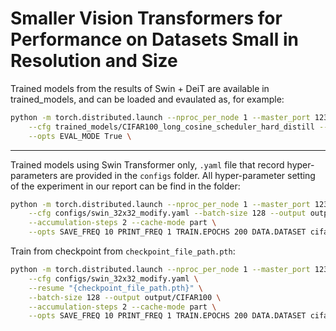 # Smaller Vision Transformers for Performance on Datasets Small in Resolution and Size

Trained models from the results of Swin + DeiT are available in trained_models, and can be loaded and evaulated as, for example:
```bash
python -m torch.distributed.launch --nproc_per_node 1 --master_port 12345 main.py \
    --cfg trained_models/CIFAR100_long_cosine_scheduler_hard_distill --output trained_models/CIFAR100_long_cosine_scheduler_hard_distill \
    --opts EVAL_MODE True \
```

---
Trained models using Swin Transformer only, `.yaml` file that record hyper-parameters are provided in the `configs` folder. All hyper-parameter setting of the experiment in our report can be find in the folder:

```bash
python -m torch.distributed.launch --nproc_per_node 1 --master_port 12345 main.py \
    --cfg configs/swin_32x32_modify.yaml --batch-size 128 --output output/CIFAR100 \
    --accumulation-steps 2 --cache-mode part \
    --opts SAVE_FREQ 10 PRINT_FREQ 1 TRAIN.EPOCHS 200 DATA.DATASET cifar100 &>> output/CIFAR100/Swin_32x32_0_60.log
```

Train from checkpoint from `checkpoint_file_path.pth`:

```bash
python -m torch.distributed.launch --nproc_per_node 1 --master_port 12345 main.py \
    --cfg configs/swin_32x32_modify.yaml \
    --resume "{checkpoint_file_path.pth}" \
    --batch-size 128 --output output/CIFAR100 \
    --accumulation-steps 2 --cache-mode part \
    --opts SAVE_FREQ 10 PRINT_FREQ 1 TRAIN.EPOCHS 200 DATA.DATASET cifar100 &>> output/CIFAR100/Swin_32x32_61_200.log
```
